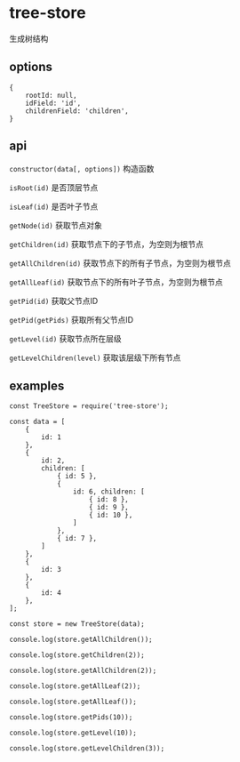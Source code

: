 # tree-store
生成树结构

## options 

```
{
    rootId: null,
    idField: 'id',
    childrenField: 'children',
}
```

## api
`constructor(data[, options])` 构造函数

`isRoot(id)` 是否顶层节点

`isLeaf(id)` 是否叶子节点

`getNode(id)` 获取节点对象

`getChildren(id)` 获取节点下的子节点，为空则为根节点

`getAllChildren(id)` 获取节点下的所有子节点，为空则为根节点

`getAllLeaf(id)` 获取节点下的所有叶子节点，为空则为根节点

`getPid(id)` 获取父节点ID

`getPid(getPids)` 获取所有父节点ID

`getLevel(id)` 获取节点所在层级

`getLevelChildren(level)` 获取该层级下所有节点

## examples

```
const TreeStore = require('tree-store');

const data = [
    {
        id: 1
    },
    {
        id: 2,
        children: [
            { id: 5 },
            {
                id: 6, children: [
                    { id: 8 },
                    { id: 9 },
                    { id: 10 },
                ]
            },
            { id: 7 },
        ]
    },
    {
        id: 3
    },
    {
        id: 4
    },
];

const store = new TreeStore(data);

console.log(store.getAllChildren());

console.log(store.getChildren(2));

console.log(store.getAllChildren(2));

console.log(store.getAllLeaf(2));

console.log(store.getAllLeaf());

console.log(store.getPids(10));

console.log(store.getLevel(10));

console.log(store.getLevelChildren(3));

```
